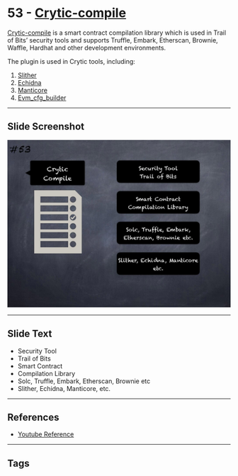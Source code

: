 
# 53 - [Crytic-compile](./Crytic-compile.md)

[Crytic-compile](https://github.com/crytic/crytic-compile) is a smart contract compilation library which is used in Trail of Bits’ security tools and supports Truffle, Embark, Etherscan, Brownie, Waffle, Hardhat and other development environments. 

The plugin is used in Crytic tools, including:

1. [Slither](Slither.md)
2. [Echidna](Echidna.md)
3. [Manticore](Manticore.md)
4. [Evm_cfg_builder](Evm_cfg_builder.md)
___
## Slide Screenshot
![053.jpg](../../images/6.%20Audit%20Techniques%20and%20Tools%20101/053.jpg)
___
## Slide Text
- Security Tool
- Trail of Bits
- Smart Contract
- Compilation Library
- Solc, Truffle, Embark, Etherscan, Brownie etc
- Slither, Echidna, Manticore, etc.
___
## References
- [Youtube Reference](https://youtu.be/QmD2bJUe140?list=TLPQMTUxMTIwMjEENm-0giBStQ&t=658)
___
## Tags
